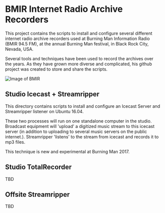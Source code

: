 # BMIR Internet Radio Archive Recorders

This project contains the scripts to install and configure several different internet radio archive recorders used at Burning Man Information Radio (BMIR 94.5 FM), at the annual Burning Man festival, in Black Rock City, Nevada, USA.

Several tools and techniques have been used to record the archives over the years.  As they have grown more diverse and complicated, his github project was created to store and share the scripts.


![Image of BMIR](https://raw.githubusercontent.com/sagittandy/bmir-archive-recorders/master/pix/bmir.archivers.2017.png)


## Studio Icecast + Streamripper

This directory contains scripts to install and configure an Icecast Server and Streamripper listener on Ubuntu 16.04.

These two processes will run on one standalone computer in the studio.  Broadcast equipment will 'upload' a digitized music stream to this icecast server (in addition to uploading to several music servers on the public internet.).  Streamripper 'listens' to the stream from icecast and records it to mp3 files.

This technique is new and experimental at Burning Man 2017.

## Studio TotalRecorder

TBD

## Offsite Streamripper

TBD

